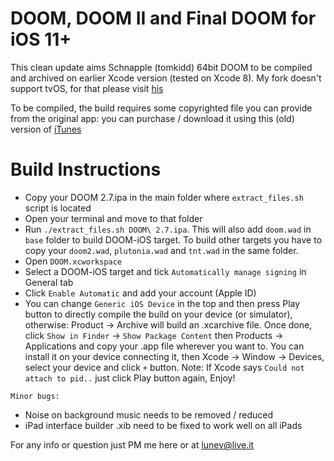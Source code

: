 #  DOOM, DOOM II and Final DOOM for iOS 11+

This clean update aims Schnapple (tomkidd) 64bit DOOM to be compiled and archived on earlier Xcode version (tested on Xcode 8). My fork doesn't support tvOS, for that please visit [his](https://github.com/tomkidd/DOOM-iOS)

To be compiled, the build requires some copyrighted file you can provide from the original app: you can purchase / download it using this (old) version of [iTunes](https://support.apple.com/en-us/HT208079)

#  Build Instructions
- Copy your DOOM 2.7.ipa in the main folder where `extract_files.sh` script is located
- Open your terminal and move to that folder
- Run `./extract_files.sh DOOM\ 2.7.ipa`. This will also add `doom.wad` in `base` folder to build DOOM-iOS target. To build other targets you have to copy your `doom2.wad`, `plutonia.wad` and `tnt.wad` in the same folder. 
- Open `DOOM.xcworkspace`
- Select a DOOM-iOS target and tick `Automatically manage signing` in General tab
- Click `Enable Automatic` and add your account (Apple ID)
- You can change `Generic iOS Device` in the top and then press Play button to directly compile the build on your device (or simulator), otherwise: Product -> Archive will build an .xcarchive file. Once done, click `Show in Finder` -> `Show Package Content` then Products -> Applications and copy your .app file wherever you want to. You can install it on your device connecting it, then Xcode -> Window -> Devices, select your device and click `+` button.
Note: If Xcode says `Could not attach to pid..` just click Play button again,
Enjoy!


`Minor bugs:`
- Noise on background music needs to be removed / reduced
- iPad interface builder .xib need to be fixed to work well on all iPads

For any info or question just PM me here or at lunev@live.it
